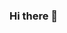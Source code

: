 ### Hi there 👋

<!--
**FernandoMoyano/FernandoMoyano** is a ✨ _special_ ✨ repository because its `README.md` (this file) appears on your GitHub profile.

Here are some ideas to get you started:

- 🔭 I’m currently working on ...
- 🌱 I’m currently learning ...
- 👯 I’m looking to collaborate on ...
- 🤔 I’m looking for help with ...
- 💬 Ask me about ...
- 📫 How to reach me: ...
- 😄 Pronouns: ...
- ⚡ Fun fact: ...

<div "style=inline_block"><br>
<img align="center"alt="fer html"height="30"width="40" src="https://cdn.jsdelivr.net/gh/devicons/devicon/icons/html5/html5-original-wordmark.svg" />
</div>
          
-->
